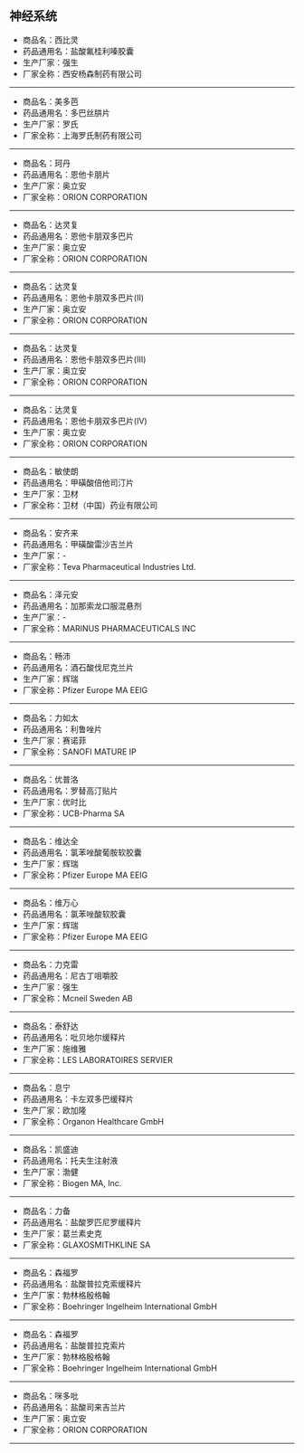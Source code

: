 ##  神经系统

- 商品名：西比灵
- 药品通用名：盐酸氟桂利嗪胶囊
- 生产厂家：强生
- 厂家全称：西安杨森制药有限公司

---

- 商品名：美多芭
- 药品通用名：多巴丝肼片
- 生产厂家：罗氏
- 厂家全称：上海罗氏制药有限公司

---

- 商品名：珂丹
- 药品通用名：恩他卡朋片
- 生产厂家：奥立安
- 厂家全称：ORION CORPORATION

---

- 商品名：达灵复
- 药品通用名：恩他卡朋双多巴片
- 生产厂家：奥立安
- 厂家全称：ORION CORPORATION

---

- 商品名：达灵复
- 药品通用名：恩他卡朋双多巴片(Ⅱ)
- 生产厂家：奥立安
- 厂家全称：ORION CORPORATION

---

- 商品名：达灵复
- 药品通用名：恩他卡朋双多巴片(Ⅲ)
- 生产厂家：奥立安
- 厂家全称：ORION CORPORATION

---

- 商品名：达灵复
- 药品通用名：恩他卡朋双多巴片(Ⅳ)
- 生产厂家：奥立安
- 厂家全称：ORION CORPORATION

---

- 商品名：敏使朗
- 药品通用名：甲磺酸倍他司汀片
- 生产厂家：卫材
- 厂家全称：卫材（中国）药业有限公司

---

- 商品名：安齐来
- 药品通用名：甲磺酸雷沙吉兰片
- 生产厂家：-
- 厂家全称：Teva Pharmaceutical Industries Ltd.

---

- 商品名：泽元安
- 药品通用名：加那索龙口服混悬剂
- 生产厂家：-
- 厂家全称：MARINUS PHARMACEUTICALS INC

---

- 商品名：畅沛
- 药品通用名：酒石酸伐尼克兰片
- 生产厂家：辉瑞
- 厂家全称：Pfizer Europe MA EEIG

---

- 商品名：力如太
- 药品通用名：利鲁唑片
- 生产厂家：赛诺菲
- 厂家全称：SANOFI MATURE IP

---

- 商品名：优普洛
- 药品通用名：罗替高汀贴片
- 生产厂家：优时比
- 厂家全称：UCB-Pharma SA

---

- 商品名：维达全
- 药品通用名：氯苯唑酸葡胺软胶囊
- 生产厂家：辉瑞
- 厂家全称：Pfizer Europe MA EEIG

---

- 商品名：维万心
- 药品通用名：氯苯唑酸软胶囊
- 生产厂家：辉瑞
- 厂家全称：Pfizer Europe MA EEIG

---

- 商品名：力克雷
- 药品通用名：尼古丁咀嚼胶
- 生产厂家：强生
- 厂家全称：Mcneil Sweden AB

---

- 商品名：泰舒达
- 药品通用名：吡贝地尔缓释片
- 生产厂家：施维雅
- 厂家全称：LES LABORATOIRES SERVIER

---

- 商品名：息宁
- 药品通用名：卡左双多巴缓释片
- 生产厂家：欧加隆
- 厂家全称：Organon Healthcare GmbH

---

- 商品名：凯盛迪
- 药品通用名：托夫生注射液
- 生产厂家：渤健
- 厂家全称：Biogen MA, Inc.

---

- 商品名：力备
- 药品通用名：盐酸罗匹尼罗缓释片
- 生产厂家：葛兰素史克
- 厂家全称：GLAXOSMITHKLINE SA

---

- 商品名：森福罗
- 药品通用名：盐酸普拉克索缓释片
- 生产厂家：勃林格殷格翰
- 厂家全称：Boehringer Ingelheim International GmbH

---

- 商品名：森福罗
- 药品通用名：盐酸普拉克索片
- 生产厂家：勃林格殷格翰
- 厂家全称：Boehringer Ingelheim International GmbH

---

- 商品名：咪多吡
- 药品通用名：盐酸司来吉兰片
- 生产厂家：奥立安
- 厂家全称：ORION CORPORATION

---
